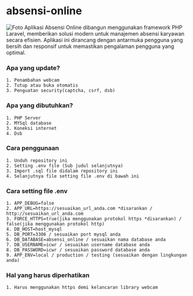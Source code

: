 # absensi-online
![Foto](https://raw.githubusercontent.com/Jon3sjns/upload_foto/main/absensi_online/1.png)
Aplikasi Absensi Online dibangun menggunakan framework PHP Laravel, memberikan solusi modern untuk manajemen absensi karyawan secara efisien. Aplikasi ini dirancang dengan antarmuka pengguna yang bersih dan responsif untuk memastikan pengalaman pengguna yang optimal.

### Apa yang update?
    1. Penambahan webcam
    2. Tutup atau buka otomatis
    3. Penguatan security(captcha, csrf, dsb)

### Apa yang dibutuhkan?
    1. PHP Server
    2. MYSql database
    3. Koneksi internet
    4. Dsb

### Cara penggunaan
    1. Unduh repository ini
    2. Setting .env file (Sub judul selanjutnya)
    3. Import .sql file didalam repository ini
    4. Selanjutnya file setting file .env di bawah ini

### Cara setting file .env
    1. APP_DEBUG=false
    2. APP_URL=https://sesuaikan_url_anda.com *disarankan / http://sesuaikan_url_anda.com
    3. FORCE_HTTPS=true(jika menggunakan protokol https *disarankan) / false(jika menggunakan protokol http)
    4. DB_HOST=host_mysql
    5. DB_PORT=3306 / sesuaikan port mysql anda
    6. DB_DATABASE=absensi_online / sesuaikan nama database anda
    7. DB_USERNAME=icwr / sesuaikan username database anda
    8. DB_PASSWORD=icwr / sesuaikan password database anda
    9. APP_ENV=local / production / testing (sesuaikan dengan lingkungan anda)
    



### Hal yang harus diperhatikan
    1. Harus menggunakan https demi kelancaran library webcam
